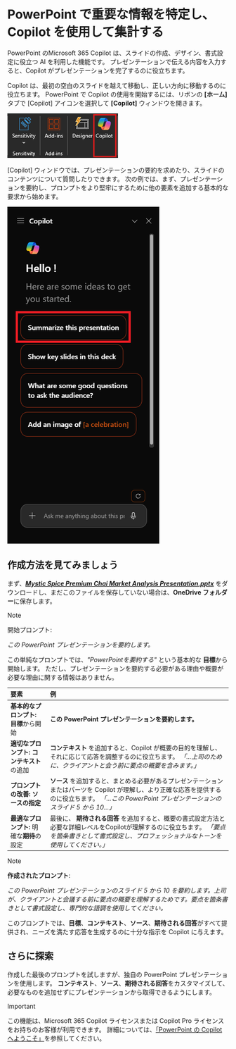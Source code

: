 # PowerPoint で重要な情報を特定し、Copilot を使用して集計する

PowerPoint のMicrosoft 365 Copilot は、スライドの作成、デザイン、書式設定に役立つ AI を利用した機能です。  プレゼンテーションで伝える内容を入力すると、Copilot がプレゼンテーションを完了するのに役立ちます。

Copilot は、最初の空白のスライドを越えて移動し、正しい方向に移動するのに役立ちます。 PowerPoint で Copilot の使用を開始するには、リボンの **[ホーム]** タブで [Copilot] アイコンを選択して **[Copilot]** ウィンドウを開きます。

![PowerPoint リボンの Copilot アイコンのスクリーンショット。](../media/summarize_copilot-ribbon-powerpoint.png)

[Copilot] ウィンドウでは、プレゼンテーションの要約を求めたり、スライドのコンテンツについて質問したりできます。 次の例では、まず、プレゼンテーションを要約し、プロンプトをより堅牢にするために他の要素を追加する基本的な要求から始めます。

![最初に開いたときの PowerPoint の [Copilot] パネルのスクリーンショット。](../media/summarize_copilot-pane-powerpoint.png)

## 作成方法を見てみましょう

まず、**_[Mystic Spice Premium Chai Market Analysis Presentation.pptx](https://go.microsoft.com/fwlink/?linkid=2268768)_** をダウンロードし、まだこのファイルを保存していない場合は、**OneDrive フォルダー**に保存します。

> [!NOTE]
> 開始プロンプト:
>
> _この PowerPoint プレゼンテーションを要約します。_

この単純なプロンプトでは、_"PowerPointを要約する"_ という基本的な **目標**から開始します。 ただし、プレゼンテーションを要約する必要がある理由や概要が必要な理由に関する情報はありません。

| 要素 | 例 |
| :------ | :------- |
| **基本的なプロンプト:** **目標**から開始 | **この PowerPoint プレゼンテーションを要約します。** |
| **適切なプロンプト:** **コンテキスト**の追加 | **コンテキスト** を追加すると、Copilot が概要の目的を理解し、それに応じて応答を調整するのに役立ちます。 _「...上司のために、クライアントと会う前に要点の概要を含みます。」_ |
| **プロンプトの改善:** **ソースの指定** | **ソース** を追加すると、まとめる必要があるプレゼンテーションまたはパーツを Copilot が理解し、より正確な応答を提供するのに役立ちます。 _「...この PowerPoint プレゼンテーションのスライド 5 から 10...」_ |
| **最適なプロンプト:** 明確な**期待**の設定 | 最後に、 **期待される回答** を追加すると、概要の書式設定方法と必要な詳細レベルをCopilotが理解するのに役立ちます。 _「要点を箇条書きとして書式設定し、プロフェッショナルなトーンを使用してください。」_ |

> [!NOTE]
> **作成されたプロンプト**:
>
> _この PowerPoint プレゼンテーションのスライド 5 から 10 を要約します。上司が、クライアントと会議する前に要点の概要を理解するためです。要点を箇条書きとして書式設定し、専門的な語調を使用してください。_

このプロンプトでは、**目標**、**コンテキスト**、**ソース**、**期待される回答**がすべて提供され、ニーズを満たす応答を生成するのに十分な指示を Copilot に与えます。

## さらに探索

作成した最後のプロンプトを試しますが、独自の PowerPoint プレゼンテーションを使用します。 **コンテキスト**、**ソース**、**期待される回答**をカスタマイズして、必要なものを追加せずにプレゼンテーションから取得できるようにします。

> [!IMPORTANT]
> この機能は、Microsoft 365 Copilot ライセンスまたは Copilot Pro ライセンスをお持ちのお客様が利用できます。 詳細については、[「PowerPoint の Copilot へようこそ」](https://support.microsoft.com/office/welcome-to-copilot-in-powerpoint-57133c75-24c0-4519-8096-d0dadf25fb8d)を参照してください。
